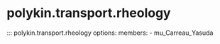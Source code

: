 # polykin.transport.rheology

::: polykin.transport.rheology
    options:
        members:
            - mu_Carreau_Yasuda
